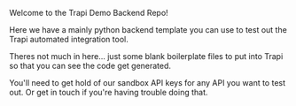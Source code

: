 Welcome to the Trapi Demo Backend Repo!

Here we have a mainly python backend template you can use to test out the Trapi automated integration tool.

Theres not much in here... just some blank boilerplate files to put into Trapi so that you can see the code get generated.

You'll need to get hold of our sandbox API keys for any API you want to test out. Or get in touch if you're having trouble doing that.
